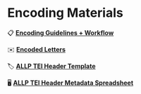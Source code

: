 # Encoding Materials

:clipboard: **[Encoding Guidelines + Workflow](https://github.com/MelissaBradshaw/ALLP/blob/master/encoding/ALLP%20Encoding%20Guidelines%20%2B%20Workflow-2.pdf)**

:envelope: **[Encoded Letters](https://github.com/MelissaBradshaw/ALLP/tree/master/encoding/letters)**

:label: **[ALLP TEI Header Template](https://github.com/MelissaBradshaw/ALLP/blob/master/encoding/ALLP_Header_Template.xml)**

🖥️ **[ALLP TEI Header Metadata Spreadsheet](https://docs.google.com/spreadsheets/d/1BxlJpIpncYI-PHoJ5uh6iqoikZLBW-JG2VWUjKCkFp8/edit#gid=288086418)**
